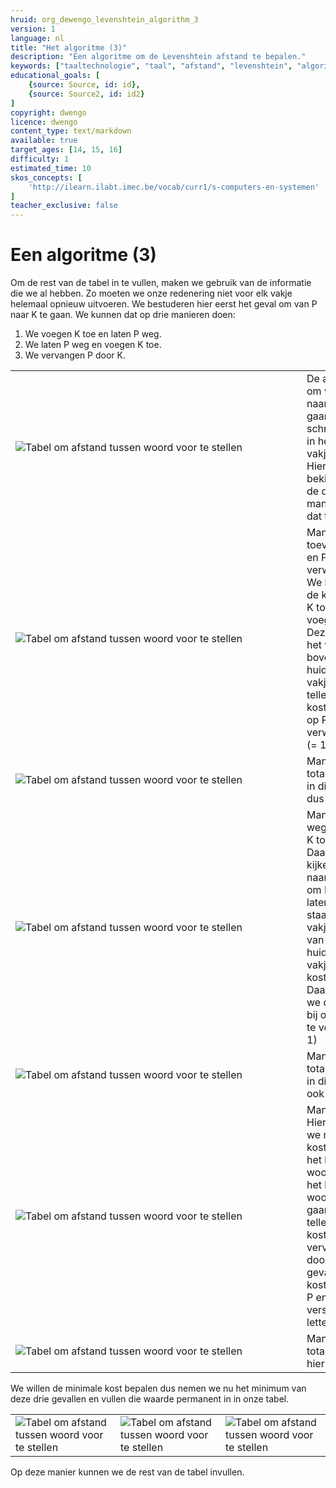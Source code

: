 ```yaml
---
hruid: org_dewengo_levenshtein_algorithm_3
version: 1
language: nl
title: "Het algoritme (3)"
description: "Een algoritme om de Levenshtein afstand te bepalen."
keywords: ["taaltechnologie", "taal", "afstand", "levenshtein", "algoritme"]
educational_goals: [
    {source: Source, id: id}, 
    {source: Source2, id: id2}
]
copyright: dwengo
licence: dwengo
content_type: text/markdown
available: true
target_ages: [14, 15, 16]
difficulty: 1
estimated_time: 10
skos_concepts: [
    'http://ilearn.ilabt.imec.be/vocab/curr1/s-computers-en-systemen'
]
teacher_exclusive: false
---
```


# Een algoritme (3)

Om de rest van de tabel in te vullen, maken we gebruik van de informatie die we al hebben. Zo moeten we onze redenering niet voor elk vakje helemaal opnieuw uitvoeren. We bestuderen hier eerst het geval om van P naar K te gaan. We kunnen dat op drie manieren doen:

1. We voegen K toe en laten P weg.
2. We laten P weg en voegen K toe.
3. We vervangen P door K.

<table>
    <tr>
        <td style="min-width:450px"><img src="img/levenshtein_example_step3.svg" alt="Tabel om afstand tussen woord voor te stellen" title="tabel om afstand tussen woord voor te stellen"></td>
        <td>De afstand om van P naar K te gaan schrijven we in het oranje vakje (2, 2). Hieronder bekijken we de drie manieren om dat te doen.</td>
    </tr>
    <tr>
        <td><img src="img/levenshtein_example_step4a.svg" alt="Tabel om afstand tussen woord voor te stellen" title="tabel om afstand tussen woord voor te stellen"></td>
        <td>Manier 1: K toevoegen en P verwijderen. We kennen de kost al om K toe te voegen. Deze staat in het vakje boven het huidige vakje. Daar tellen we de kost bij op op P te verwijderen (= 1).</td>
    </tr>
    <tr>
        <td><img src="img/levenshtein_example_step4b.svg" alt="Tabel om afstand tussen woord voor te stellen" title="tabel om afstand tussen woord voor te stellen"></td>
        <td>Manier 1: De totale kost is in dit geval dus 2.</td>
    </tr>
    <tr>
        <td><img src="img/levenshtein_example_step5a.svg" alt="Tabel om afstand tussen woord voor te stellen" title="tabel om afstand tussen woord voor te stellen"></td>
        <td>Manier 2: P weglaten en K toevoegen. Daarvoor kijken we naar de kost om P weg te laten. Die staat in het vakje links van het huidige vakje. Deze kost is 1. Daar tellen we de kost bij om K toe te voegen (= 1)</td>
    </tr>
    <tr>
        <td><img src="img/levenshtein_example_step5b.svg" alt="Tabel om afstand tussen woord voor te stellen" title="tabel om afstand tussen woord voor te stellen"></td>
        <td>Manier 2: De totale kost is in dit geval ook 2.</td>
    </tr>
    <tr>
        <td><img src="img/levenshtein_example_step6a.svg" alt="Tabel om afstand tussen woord voor te stellen" title="tabel om afstand tussen woord voor te stellen"></td>
        <td>Manier 3: Hier kijken we naar de kost om van het lege woord naar het lege woord te gaan. Daarbij tellen we de kost om P te vervangen door K. In dit geval is die kost 1 omdat P en K verschillende letters zijn.</td>
    </tr>
    <tr>
        <td><img src="img/levenshtein_example_step6b.svg" alt="Tabel om afstand tussen woord voor te stellen" title="tabel om afstand tussen woord voor te stellen"></td>
        <td>Manier 3: De totale kost is hier dus 1</td>
    </tr>
</table>

We willen de minimale kost bepalen dus nemen we nu het minimum van deze drie gevallen en vullen die waarde permanent in in onze tabel.

<table>
    <tr>
        <td><img src="img/levenshtein_example_step7a.svg" alt="Tabel om afstand tussen woord voor te stellen" title="tabel om afstand tussen woord voor te stellen"></td>
        <td><img src="img/levenshtein_example_step7b.svg" alt="Tabel om afstand tussen woord voor te stellen" title="tabel om afstand tussen woord voor te stellen"></td>
        <td><img src="img/levenshtein_example_step7c.svg" alt="Tabel om afstand tussen woord voor te stellen" title="tabel om afstand tussen woord voor te stellen"></td>
    </tr>
</table>


Op deze manier kunnen we de rest van de tabel invullen.